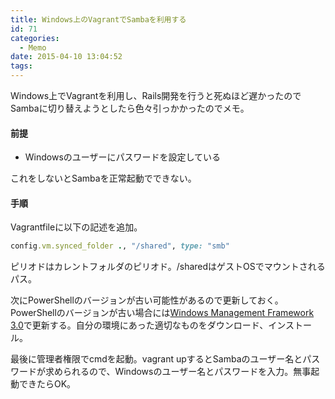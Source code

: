 ```yaml
---
title: Windows上のVagrantでSambaを利用する
id: 71
categories:
  - Memo
date: 2015-04-10 13:04:52
tags:
---
```


Windows上でVagrantを利用し、Rails開発を行うと死ぬほど遅かったのでSambaに切り替えようとしたら色々引っかかったのでメモ。

<!--more-->

#### 前提

- Windowsのユーザーにパスワードを設定している

これをしないとSambaを正常起動でできない。

#### 手順

Vagrantfileに以下の記述を追加。

```ruby
config.vm.synced_folder ., "/shared", type: "smb"
```

ピリオドはカレントフォルダのピリオド。/sharedはゲストOSでマウントされるパス。

次にPowerShellのバージョンが古い可能性があるので更新しておく。PowerShellのバージョンが古い場合には[Windows Management Framework 3.0](http://www.microsoft.com/en-us/download/details.aspx?id=34595)で更新する。自分の環境にあった適切なものをダウンロード、インストール。

最後に管理者権限でcmdを起動。vagrant upするとSambaのユーザー名とパスワードが求められるので、Windowsのユーザー名とパスワードを入力。無事起動できたらOK。
